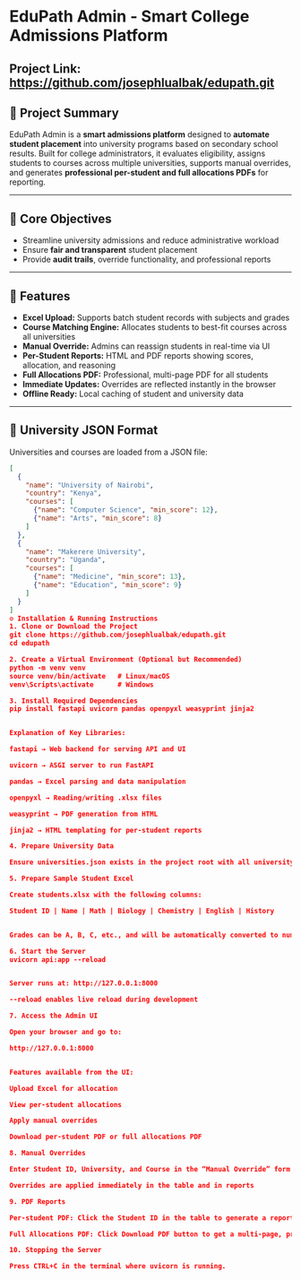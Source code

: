 # EduPath Admin - Smart College Admissions Platform

**Project Link:** https://github.com/josephlualbak/edupath.git
---

## 📘 Project Summary

EduPath Admin is a **smart admissions platform** designed to **automate student placement** into university programs based on secondary school results. Built for college administrators, it evaluates eligibility, assigns students to courses across multiple universities, supports manual overrides, and generates **professional per-student and full allocations PDFs** for reporting.

---

## 🎯 Core Objectives

- Streamline university admissions and reduce administrative workload  
- Ensure **fair and transparent** student placement  
- Provide **audit trails**, override functionality, and professional reports  

---

## 🧩 Features

- **Excel Upload:** Supports batch student records with subjects and grades  
- **Course Matching Engine:** Allocates students to best-fit courses across all universities  
- **Manual Override:** Admins can reassign students in real-time via UI  
- **Per-Student Reports:** HTML and PDF reports showing scores, allocation, and reasoning  
- **Full Allocations PDF:** Professional, multi-page PDF for all students  
- **Immediate Updates:** Overrides are reflected instantly in the browser  
- **Offline Ready:** Local caching of student and university data  

---

## 📁 University JSON Format

Universities and courses are loaded from a JSON file:

```json
[
  {
    "name": "University of Nairobi",
    "country": "Kenya",
    "courses": [
      {"name": "Computer Science", "min_score": 12},
      {"name": "Arts", "min_score": 8}
    ]
  },
  {
    "name": "Makerere University",
    "country": "Uganda",
    "courses": [
      {"name": "Medicine", "min_score": 13},
      {"name": "Education", "min_score": 9}
    ]
  }
]
⚙️ Installation & Running Instructions
1. Clone or Download the Project
git clone https://github.com/josephlualbak/edupath.git
cd edupath

2. Create a Virtual Environment (Optional but Recommended)
python -m venv venv
source venv/bin/activate   # Linux/macOS
venv\Scripts\activate      # Windows

3. Install Required Dependencies
pip install fastapi uvicorn pandas openpyxl weasyprint jinja2


Explanation of Key Libraries:

fastapi → Web backend for serving API and UI

uvicorn → ASGI server to run FastAPI

pandas → Excel parsing and data manipulation

openpyxl → Reading/writing .xlsx files

weasyprint → PDF generation from HTML

jinja2 → HTML templating for per-student reports

4. Prepare University Data

Ensure universities.json exists in the project root with all university and course information.

5. Prepare Sample Student Excel

Create students.xlsx with the following columns:

Student ID | Name | Math | Biology | Chemistry | English | History


Grades can be A, B, C, etc., and will be automatically converted to numeric scores.

6. Start the Server
uvicorn api:app --reload


Server runs at: http://127.0.0.1:8000

--reload enables live reload during development

7. Access the Admin UI

Open your browser and go to:

http://127.0.0.1:8000


Features available from the UI:

Upload Excel for allocation

View per-student allocations

Apply manual overrides

Download per-student PDF or full allocations PDF

8. Manual Overrides

Enter Student ID, University, and Course in the “Manual Override” form

Overrides are applied immediately in the table and in reports

9. PDF Reports

Per-student PDF: Click the Student ID in the table to generate a report

Full Allocations PDF: Click Download PDF button to get a multi-page, professional PDF with all students

10. Stopping the Server

Press CTRL+C in the terminal where uvicorn is running.
